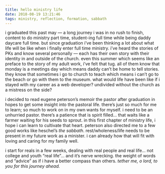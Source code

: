 ```yaml
---
title: hello ministry life
date: 2018-08-19 13:21:46
tags: ministry, reflection, formation, sabbath
---
```

i graduated this past may — a long journey i was in no rush to finish, content to do ministry part time, student-ing full time while being daddy daycare full time. but since graduation i’ve been thinking a lot about what life will be like when i finally enter full time ministry. i’ve heard the stories of PKs and know several personally — each has their own story with their identity in and outside of the church. even this summer which seems like an preface to the story of my adult work, i’ve felt that tug. all of them know that monday is a meetings day which means daddy can’t be home to tell stories. they know that sometimes i go to church to teach which means i can’t go to the beach or go with them to the museum. what would life have been like if i stayed with my career as a web developer? undivided without the church as a mistress on the side?

i decided to read eugene peterson’s memoir the pastor after graduation in hopes to get some insight into the pastoral life. there’s just so much for me to learn; so much to work on in my own wants for myself. i need to be an unhurried pastor. there’s a patience that is spirit filled… that waits like a farmer waiting for his seeds to sprout. in this first chapter of ministry life, i hope i can learn to cultivate that heart. peterson also directed me to a few good works like heschel’s _the sabbath_. rest/wholeness/life needs to be present in my future work as a minister. i can already how that will fit with loving and caring for my family well.

i start for reals in a few weeks, dealing with real people and real life… not college and youth “real life”… and it’s nerve wrecking. the weight of words and “advice” as if i have a better compass than others. _tether me, o lord, to you for this journey ahead._
